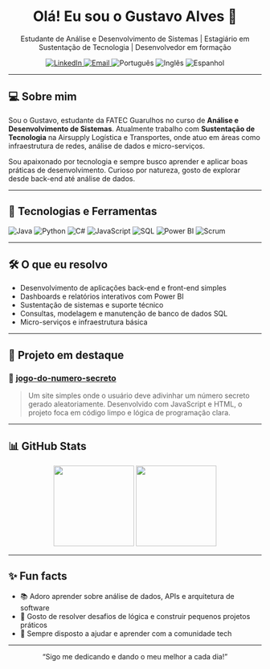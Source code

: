 <h1 align="center">Olá! Eu sou o Gustavo Alves 👋</h1>

<p align="center">
  Estudante de Análise e Desenvolvimento de Sistemas | Estagiário em Sustentação de Tecnologia | Desenvolvedor em formação
</p>

<p align="center">
  <a href="https://www.linkedin.com/in/gustavo-alves-76270925a" target="_blank">
    <img src="https://img.shields.io/badge/LinkedIn-blue?style=flat&logo=linkedin&logoColor=white" alt="LinkedIn">
  </a>
  <a href="mailto:gusta.pessoal02@gmail.com">
    <img src="https://img.shields.io/badge/Email-D14836?style=flat&logo=gmail&logoColor=white" alt="Email">
  </a>
  <img src="https://img.shields.io/badge/Português-Nativo-green" alt="Português">
  <img src="https://img.shields.io/badge/Inglês-Avançado-blue" alt="Inglês">
  <img src="https://img.shields.io/badge/Espanhol-Intermediário-yellow" alt="Espanhol">
</p>

---

## 💻 Sobre mim

Sou o Gustavo, estudante da FATEC Guarulhos no curso de **Análise e Desenvolvimento de Sistemas**. Atualmente trabalho com **Sustentação de Tecnologia** na Airsupply Logística e Transportes, onde atuo em áreas como infraestrutura de redes, análise de dados e micro-serviços.

Sou apaixonado por tecnologia e sempre busco aprender e aplicar boas práticas de desenvolvimento. Curioso por natureza, gosto de explorar desde back-end até análise de dados.

---

## 🧠 Tecnologias e Ferramentas

![Java](https://img.shields.io/badge/Java-ED8B00?style=flat&logo=java&logoColor=white)
![Python](https://img.shields.io/badge/Python-3776AB?style=flat&logo=python&logoColor=white)
![C#](https://img.shields.io/badge/C%23-68217A?style=flat&logo=csharp&logoColor=white)
![JavaScript](https://img.shields.io/badge/JavaScript-F7DF1E?style=flat&logo=javascript&logoColor=black)
![SQL](https://img.shields.io/badge/MySQL-4479A1?style=flat&logo=mysql&logoColor=white)
![Power BI](https://img.shields.io/badge/Power%20BI-F2C811?style=flat&logo=powerbi&logoColor=black)
![Scrum](https://img.shields.io/badge/Scrum-6DB33F?style=flat&logo=trello&logoColor=white)

---

## 🛠️ O que eu resolvo

- Desenvolvimento de aplicações back-end e front-end simples
- Dashboards e relatórios interativos com Power BI
- Sustentação de sistemas e suporte técnico
- Consultas, modelagem e manutenção de banco de dados SQL
- Micro-serviços e infraestrutura básica

---

## 🚀 Projeto em destaque

### 🎯 [jogo-do-numero-secreto](https://github.com/glimaalv/jogo-do-numero-secreto)

> Um site simples onde o usuário deve adivinhar um número secreto gerado aleatoriamente. Desenvolvido com JavaScript e HTML, o projeto foca em código limpo e lógica de programação clara.

---

## 📊 GitHub Stats

<p align="center">
  <img height="160em" src="https://github-readme-stats.vercel.app/api?username=glimaalv&show_icons=true&theme=tokyonight&count_private=true"/>
  <img height="160em" src="https://github-readme-stats.vercel.app/api/top-langs/?username=glimaalv&layout=compact&theme=tokyonight"/>
</p>

---

## ✨ Fun facts

- 📚 Adoro aprender sobre análise de dados, APIs e arquitetura de software
- 🧩 Gosto de resolver desafios de lógica e construir pequenos projetos práticos
- 🤝 Sempre disposto a ajudar e aprender com a comunidade tech

---

<p align="center">
  “Sigo me dedicando e dando o meu melhor a cada dia!”
</p>
